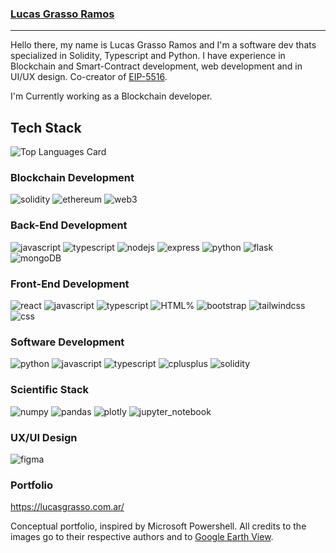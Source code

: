 ### [Lucas Grasso Ramos](https://lucasgrasso.com.ar/)
---

Hello there, my name is Lucas Grasso Ramos and I'm a software dev thats specialized in Solidity, Typescript and Python. I have experience in Blockchain and Smart-Contract development, web development and in UI/UX design. Co-creator of [EIP-5516](https://eips.ethereum.org/EIPS/eip-5516).

I'm Currently working as a Blockchain developer.

## Tech Stack
![Top Languages Card](https://github-readme-stats.vercel.app/api/top-langs/?username=LucasGrasso&layout=compact&theme=dark)

### Blockchain Development
![solidity](https://img.shields.io/badge/Solidity-363636?style=for-the-badge&logo=solidity&logoColor=white)
![ethereum](https://img.shields.io/badge/Ethereum-3C3C3D?style=for-the-badge&logo=ethereum&logoColor=white)
![web3](https://img.shields.io/badge/Web_3-F16822?style=for-the-badge&logo=web3.js&logoColor=white)

### Back-End Development

![javascript](https://img.shields.io/badge/JavaScript-323330?style=for-the-badge&logo=javascript&logoColor=F7DF1E)
![typescript](https://img.shields.io/badge/TypeScript-007acc?style=for-the-badge&logo=typescript&logoColor=white)
![nodejs](https://img.shields.io/badge/Node.JS-339933?style=for-the-badge&logo=node.js&logoColor=white)
![express](https://img.shields.io/badge/Express.js-000000?style=for-the-badge&logo=express&logoColor=white)
![python](https://img.shields.io/badge/Python-3776AB?style=for-the-badge&logo=python&logoColor=white)
![flask](https://img.shields.io/badge/Flask-000000?style=for-the-badge&logo=flask&logoColor=white)
![mongoDB](https://img.shields.io/badge/MongoDB-3FA037?style=for-the-badge&logo=mongodb&logoColor=white)

### Front-End Development
![react](https://img.shields.io/badge/React.js-61DBFB?style=for-the-badge&logo=react&logoColor=black)
![javascript](https://img.shields.io/badge/JavaScript-323330?style=for-the-badge&logo=javascript&logoColor=F7DF1E)
![typescript](https://img.shields.io/badge/TypeScript-007acc?style=for-the-badge&logo=typescript&logoColor=white)
![HTML%](https://img.shields.io/badge/HTML-f06529?style=for-the-badge&logo=HTML5&logoColor=white)
![bootstrap](https://img.shields.io/badge/Bootstrap-563D7C?style=for-the-badge&logo=bootstrap&logoColor=white)
![tailwindcss](https://img.shields.io/badge/TailwindCss-06B6D4?style=for-the-badge&logo=tailwindcss&logoColor=white)
![css](https://img.shields.io/badge/CSS-1572B6?style=for-the-badge&logo=css3&logoColor=white)

### Software Development
![python](https://img.shields.io/badge/Python-3776AB?style=for-the-badge&logo=python&logoColor=white)
![javascript](https://img.shields.io/badge/JavaScript-323330?style=for-the-badge&logo=javascript&logoColor=F7DF1E)
![typescript](https://img.shields.io/badge/TypeScript-007acc?style=for-the-badge&logo=typescript&logoColor=white)
![cplusplus](https://img.shields.io/badge/C++-F16822?style=for-the-badge&logo=cplusplus&logoColor=white)
![solidity](https://img.shields.io/badge/Solidity-363636?style=for-the-badge&logo=solidity&logoColor=white)

### Scientific Stack
![numpy](https://img.shields.io/badge/NumPy-00aae4?style=for-the-badge&logo=numpy&logoColor=white)
![pandas](https://img.shields.io/badge/Pandas-9B26B6?style=for-the-badge&logo=pandas&logoColor=white)
![plotly](https://img.shields.io/badge/Plotly-3776AB?style=for-the-badge&logo=plotly&logoColor=white)
![jupyter_notebook](https://img.shields.io/badge/Jupyter-F37626?style=for-the-badge&logo=jupyter&logoColor=white)

### UX/UI Design
![figma](https://img.shields.io/badge/Figma-AA336A?style=for-the-badge&logo=figma&logoColor=white)

### Portfolio
https://lucasgrasso.com.ar/

Conceptual portfolio, inspired by Microsoft Powershell. All credits to the images go to their respective authors and to [Google Earth View](https://earthview.withgoogle.com/).
